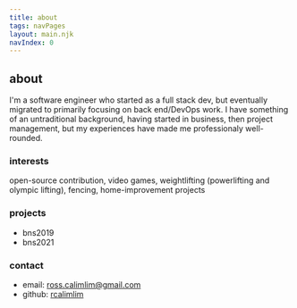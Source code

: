 ```yaml
---
title: about
tags: navPages
layout: main.njk
navIndex: 0
---
```


## about
I'm a software engineer who started as a full stack dev, but eventually migrated to primarily focusing on back end/DevOps work. I have something of an untraditional
background, having started in business, then project management, but my experiences have made me professionaly well-rounded.

### interests
open-source contribution, video games, weightlifting (powerlifting and olympic lifting), fencing, home-improvement projects

### projects
- bns2019
- bns2021

### contact
- email: <a href="mailto:ross.calimlim@gmail.com">ross.calimlim@gmail.com</a>
- github: [rcalimlim](https://github.com/rcalimlim)
